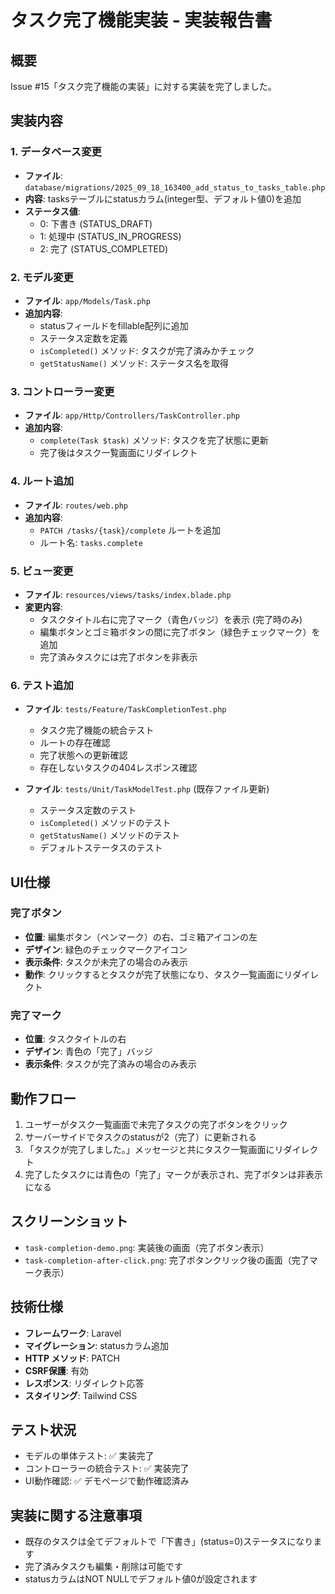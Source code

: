 # タスク完了機能実装 - 実装報告書

## 概要
Issue #15「タスク完了機能の実装」に対する実装を完了しました。

## 実装内容

### 1. データベース変更
- **ファイル**: `database/migrations/2025_09_18_163400_add_status_to_tasks_table.php`
- **内容**: tasksテーブルにstatusカラム(integer型、デフォルト値0)を追加
- **ステータス値**:
  - 0: 下書き (STATUS_DRAFT)
  - 1: 処理中 (STATUS_IN_PROGRESS)  
  - 2: 完了 (STATUS_COMPLETED)

### 2. モデル変更
- **ファイル**: `app/Models/Task.php`
- **追加内容**:
  - statusフィールドをfillable配列に追加
  - ステータス定数を定義
  - `isCompleted()` メソッド: タスクが完了済みかチェック
  - `getStatusName()` メソッド: ステータス名を取得

### 3. コントローラー変更
- **ファイル**: `app/Http/Controllers/TaskController.php`
- **追加内容**:
  - `complete(Task $task)` メソッド: タスクを完了状態に更新
  - 完了後はタスク一覧画面にリダイレクト

### 4. ルート追加
- **ファイル**: `routes/web.php`
- **追加内容**:
  - `PATCH /tasks/{task}/complete` ルートを追加
  - ルート名: `tasks.complete`

### 5. ビュー変更
- **ファイル**: `resources/views/tasks/index.blade.php`
- **変更内容**:
  - タスクタイトル右に完了マーク（青色バッジ）を表示 (完了時のみ)
  - 編集ボタンとゴミ箱ボタンの間に完了ボタン（緑色チェックマーク）を追加
  - 完了済みタスクには完了ボタンを非表示

### 6. テスト追加
- **ファイル**: `tests/Feature/TaskCompletionTest.php`
  - タスク完了機能の統合テスト
  - ルートの存在確認
  - 完了状態への更新確認
  - 存在しないタスクの404レスポンス確認
  
- **ファイル**: `tests/Unit/TaskModelTest.php` (既存ファイル更新)
  - ステータス定数のテスト
  - `isCompleted()` メソッドのテスト
  - `getStatusName()` メソッドのテスト
  - デフォルトステータスのテスト

## UI仕様

### 完了ボタン
- **位置**: 編集ボタン（ペンマーク）の右、ゴミ箱アイコンの左
- **デザイン**: 緑色のチェックマークアイコン
- **表示条件**: タスクが未完了の場合のみ表示
- **動作**: クリックするとタスクが完了状態になり、タスク一覧画面にリダイレクト

### 完了マーク
- **位置**: タスクタイトルの右
- **デザイン**: 青色の「完了」バッジ
- **表示条件**: タスクが完了済みの場合のみ表示

## 動作フロー
1. ユーザーがタスク一覧画面で未完了タスクの完了ボタンをクリック
2. サーバーサイドでタスクのstatusが2（完了）に更新される
3. 「タスクが完了しました。」メッセージと共にタスク一覧画面にリダイレクト
4. 完了したタスクには青色の「完了」マークが表示され、完了ボタンは非表示になる

## スクリーンショット
- `task-completion-demo.png`: 実装後の画面（完了ボタン表示）
- `task-completion-after-click.png`: 完了ボタンクリック後の画面（完了マーク表示）

## 技術仕様
- **フレームワーク**: Laravel
- **マイグレーション**: statusカラム追加
- **HTTP メソッド**: PATCH
- **CSRF保護**: 有効
- **レスポンス**: リダイレクト応答
- **スタイリング**: Tailwind CSS

## テスト状況
- モデルの単体テスト: ✅ 実装完了
- コントローラーの統合テスト: ✅ 実装完了  
- UI動作確認: ✅ デモページで動作確認済み

## 実装に関する注意事項
- 既存のタスクは全てデフォルトで「下書き」(status=0)ステータスになります
- 完了済みタスクも編集・削除は可能です
- statusカラムはNOT NULLでデフォルト値0が設定されます